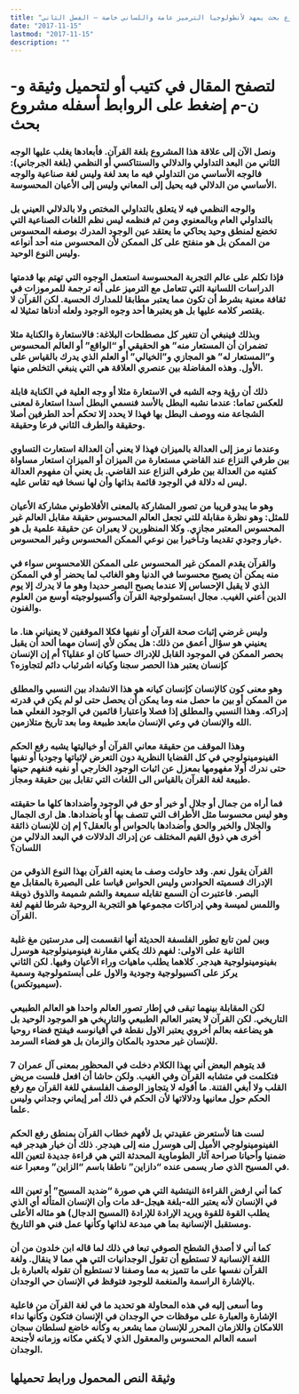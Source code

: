 ```yaml
---
title: "مشروع بحث يمهد لأنطولوجيا الترميز عامة واللساني خاصة – الفصل الثاني"
date: "2017-11-15"
lastmod: "2017-11-15"
description: ""
---
```

# **لتصفح المقال في كتيب أو لتحميل وثيقة و-ن-م إضغط على الروابط أسفله** **مشروع بحث**

### ونصل الآن إلى علاقة هذا المشروع بلغة القرآن. فأبعادها يغلب عليها الوجه الثاني من البعد التداولي والدلالي والسنتاكسي أو النظمي (بلغة الجرجاني): فالوجه الأساسي من التداولي فيه ما بعد لغة وليس لغة صناعية والوجه الأساسي من الدلالي فيه يحيل إلى المعاني وليس إلى الأعيان المحسوسة.

### والوجه النظمي فيه لا يتعلق بالتداولي المختص ولا بالدلالي العيني بل بالتداولي العام وبالمعنوي ومن ثم فنظمه ليس نظم اللغات الصناعية التي تخضع لمنطق وحيد يحاكي ما يعتقد عين الوجود المدرك بوصفه المحسوس من الممكن بل هو منفتح على كل الممكن لأن المحسوس منه أحد أنواعه وليس النوع الوحيد.

### فإذا تكلم على عالم التجربة المحسوسة استعمل الوجوه التي تهتم بها قدمتها الدراسات اللسانية التي تتعامل مع الترميز على أنه ترجمة للمرموزات في ثقافة معنية بشرط أن تكون مما يعتبر مطابقا للمدارك الحسية. لكن القرآن لا يقتصر كلامه عليها بل هو يعتبرها أحد وجوه الوجود ولعله أدناها تمثيلا له.

### وبذلك فينبغي أن تتغير كل مصطلحات البلاغة: فالاستعارة والكناية مثلا تضمران أن المستعار منه” هو الحقيقي أو “الواقع” أو العالم المحسوس و”المستعار له” هو المجازي و”الخيالي” أو العلم الذي يدرك بالقياس على الأول. وهذه المفاضلة بين عنصري العلاقة هي التي ينبغي التخلص منها.

### ذلك أن رؤية وجه الشبه في الاستعارة مثلا أو وجه العلية في الكناية قابلة للعكس تماما: عندما نشبه البطل بالأسد فنسمي البطل أسدا استعارة لمعنى الشجاعة منه ووصف البطل بها فهذا لا يحدد إلا تحكم أحد الطرفين أصلا وحقيقة والطرف الثاني فرعا وحقيقة.

### وعندما نرمز إلى العدالة بالميزان فهذا لا يعني أن العدالة استعارت التساوي بين طرفي النزاع عند القاضي مستعارة من الميزان أو الميزان استعار مساواة كفتيه من العدالة بين طرفي النزاع عند القاضي. بل يعني أن مفهوم العدالة ليس له دلالة في الوجود قائمة بذاتها وأن لها نسخا فيه تقاس عليه.

### وهو ما يبدو قريبا من تصور المشاركة بالمعنى الأفلاطوني مشاركة الأعيان للمثل: وهو نظرة مقابلة للتي تجعل العالم المحسوس حقيقة مقابل العالم غير المحسوس المعتبر مجازي. وكلا المنظورين لا يعبران عن حقيقة علمية بل هو خيار وجودي تقديما وتـأخيرا بين نوعي الممكن المحسوس وغير المحسوس.

### والقرآن يقدم الممكن غير المحسوس على الممكن اللامحسوس سواء في منه يمكن أن يصبح محسوسا في الدنيا وهو الغائب لما يحضر أو في الممكن الذي لا يقبل الإحساس إلا عندما يصبح البصر حديدا وهو ما لا يدرك إلا يوم الدين أعني الغيب. مجال ابستمولوجية القرآن وأكسيولوجيته أوسع من العلوم والفنون.

### وليس غرضي إثبات صحة القرآن أو نفيها فكلا الموقفين لا يعنياني هنا. ما يعنيني هو سؤال أعمق من ذلك: هل يمكن لأي إنسان مهما ألحد أن يقبل بحصر الممكن في الموجود القابل للإدراك حسيا كان او عقليا؟ أم إن الإنسان كإنسان يعتبر هذا الحصر سجنا وكيانه اشرئباب دائم لتجاوزه؟

### وهو معنى كون كالإنسان كإنسان كيانه هو هذا الانشداد بين النسبي والمطلق من الممكن أو بين ما حصل منه وما يمكن أن يحصل حتى لو لم يكن في قدرته إدراكه. وهذا النسبي والمطلق إذا فصلا واعتبارا قائمين في الوجود الفعلي هما الله والإنسان في وعي الإنسان مابعد طبيعة وما بعد تاريخ متلازمين.

### وهذا الموقف من حقيقة معاني القرآن أو خياليتها يشبه رفع الحكم الفينومينولوجي في كل القضايا النظرية دون التعرض لإثباتها وجوديا أو نفيها حتى ندرك أولا مفهومها بمعزل عن اثبات الوجود الخارجي أو نفيه فنفهم حينها طبيعة لغة القرآن بالقياس الى اللغات التي تقابل بين حقيقة ومجاز.

### فما أراه من جمال أو جلال أو خير أو حق في الوجود وأضدادها كلها ما حقيقته وهو ليس محسوسا مثل الأطراف التي تتصف بها أو بأضدادها. هل ارى الجمال والجلال والخير والحق وأضدادها بالحواس أو بالعقل؟ إم إن للإنسان ذائقة أخرى هي ذوق القيم المختلف عن إدراك الدلالات في البعد الدلالي من اللسان؟

### القرآن يقول نعم. وقد حاولت وصف ما يعنيه القرآن بهذا النوع الذوقي من الإدراك فسميته الحوادس وليس الحواس قياسا على البصيرة بالمقابل مع البصر. فاعتبرت أن السمع تقابله سميعة والشم شميمة والذوق ذويقة واللمس لميسة وهي إدراكات مجموعها هو التجربة الروحية شرطا لفهم لغة القرآن.

### وبين لمن تابع تطور الفلسفة الحديثة أنها انقسمت إلى مدرستين مغ غلبة الثانية على الاولى: لفهم ذلك يكفي مقارنة فينومينولوجية هوسرل بفينومينولوجية هيدجر. كلاهما يطلب ماهيات وراء الأعيان وفيها. لكن الثاني يركز على اكسيولوجية وجودية والاول على أبستمولوجية وسمية (سيميوتكس).

### لكن المقابلة بينهما تبقى في إطار تصور العالم واحدا هو العالم الطبيعي التاريخي. لكن القرآن لا يعتبر العالم الطبيعي والتاريخي هو الموجود الوحيد بل هو يضاعفه بعالم أخروي يعتبر الاول نقطة في أقيانوسه فيفتح فضاء روحيا للإنسان غير محدود بالمكان والزمان بل هو فضاء السرمد.

### قد يتوهم البعض أني بهذا الكلام دخلت في المحظور بمعنى آل عمران 7 فتكلمت في متشابه القرآن وفي الغيب. ولكن حاشا أن افعل فلست مريض القلب ولا أبغي الفتنة. ما أقوله لا يتجاوز الوصف الفلسفي للغة القرآن مع رفع الحكم حول معانيها ودلالاتها لأن الحكم في ذلك أمر إيماني وجداني وليس علما.

### لست هنا لأستعرض عقيدتي بل لأفهم خطاب القرآن بمنطق رفع الحكم الفينومينولوجي الأميل إلى هوسرل منه إلى هيدجر. ذلك أن خيار هيدجر فيه ضمنيا وأحيانا صراحة آثار الطوماوية المحدثة التي هي قراءة جديدة لتعين الله في المسيح الذي صار يسمى عنده “دازاين” ناطقا باسم “الزاين” ومعبرا عنه.

### كما أني ارفض القراءة النيتشية التي هي صورة “ضديد المسيح” أو تعين الله في الإنسان لأنه يعتبر الله-بلغة هيجل-قد مات وأن الإنسان المتأله أي الذي يطلب القوة للقوة ويريد الإرادة للإرادة (المسيح الدجال) هو مثاله الأعلى ومستقبل الإنسانية بما هي مبدعة لذاتها وكأنها عمل فني هو التاريخ.

### كما أني لا أصدق الشطح الصوفي تبعا في ذلك لما قاله ابن خلدون من أن اللغة الإنسانية لا تستطيع أن تقول الوجدانيات التي هي مما لا ينقال. ولغة القرآن نفسها على ما تتميز به مما وصفنا لا تستطيع أن تقوله بالعبارة بل بالإشارة الراسمة والمنغمة للوجود فتوقظ في الإنسان حي الوجدان.

### وما أسعى إليه في هذه المحاولة هو تحديد ما في لغة القرآن من فاعلية الإشارة والعبارة على موقظات حي الوجدان في الإنسان فتكون وكأنها نداء اللامكان واللازمان المحرر للإنسان مما يشعر به وكأنه خاضع لسلطان سجان اسمه العالم المحسوس والمعقول الذي لا يكفي مكانه وزمانه لأجنحة الوجدان.

## وثيقة النص المحمول ورابط تحميلها

###